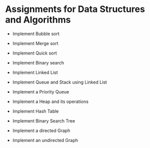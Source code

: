 # Assignments for Data Structures and Algorithms


* Implement Bubble sort
* Implement Merge sort
* Implement Quick sort
* Implement Binary search

* Implement Linked List
* Implement Queue and Stack using Linked List
* Implement a Priority Queue
* Implement a Heap and its operations
* Implement Hash Table
* Implement Binary Search Tree
* Implement a directed Graph
* Implement an undirected Graph